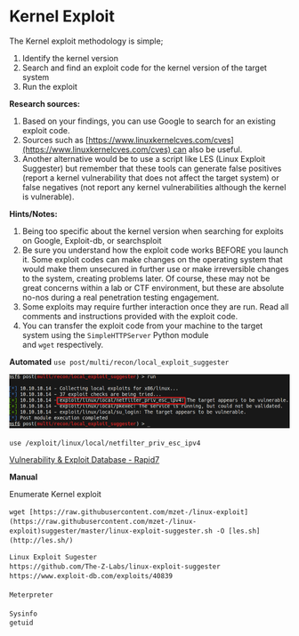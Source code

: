 # Kernel Exploit

The Kernel exploit methodology is simple;

1. Identify the kernel version
2. Search and find an exploit code for the kernel version of the target system
3. Run the exploit

**Research sources:**

1. Based on your findings, you can use Google to search for an existing exploit code.
2. Sources such as [https://www.linuxkernelcves.com/cves](https://www.linuxkernelcves.com/cves) can also be useful.
3. Another alternative would be to use a script like LES (Linux Exploit Suggester) but remember that these tools can generate false positives (report a kernel vulnerability that does not affect the target system) or false negatives (not report any kernel vulnerabilities although the kernel is vulnerable).

**Hints/Notes:**

1. Being too specific about the kernel version when searching for exploits on Google, Exploit-db, or searchsploit
2. Be sure you understand how the exploit code works BEFORE you launch it. Some exploit codes can make changes on the operating system that would make them unsecured in further use or make irreversible changes to the system, creating problems later. Of course, these may not be great concerns within a lab or CTF environment, but these are absolute no-nos during a real penetration testing engagement.
3. Some exploits may require further interaction once they are run. Read all comments and instructions provided with the exploit code.
4. You can transfer the exploit code from your machine to the target system using the `SimpleHTTPServer` Python module and `wget` respectively.

**Automated**
`use post/multi/recon/local_exploit_suggester`

![Untitled](Kernel%20Exploit%202380bbbe7b364ca5ab2cb407af952ca0/Untitled.png)

`use /exploit/linux/local/netfilter_priv_esc_ipv4`

[Vulnerability & Exploit Database - Rapid7](https://www.rapid7.com/db/modules/)

**Manual**

Enumerate Kernel exploit

`wget [https://raw.githubusercontent.com/mzet-/linux-exploit](https://raw.githubusercontent.com/mzet-/linux-exploit)suggester/master/linux-exploit-suggester.sh -O [les.sh](http://les.sh/)`

```bash
Linux Exploit Sugester
https://github.com/The-Z-Labs/linux-exploit-suggester
https://www.exploit-db.com/exploits/40839

Meterpreter

Sysinfo
getuid
```